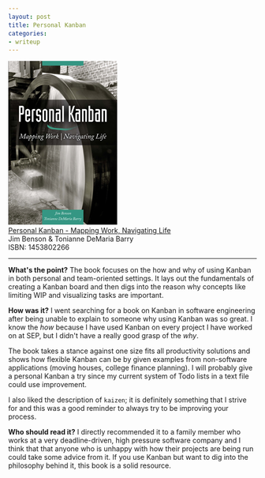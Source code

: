 ```yaml
---
layout: post
title: Personal Kanban
categories:
- writeup
---
```


![](/static/personal-kanban.png)  
[Personal Kanban - Mapping Work, Navigating Life](http://www.amazon.com/exec/obidos/ASIN/1453802266/ref=nosim&tag=bookreview0a1-20)  
Jim Benson & Tonianne DeMaria Barry  
ISBN: 1453802266

---

**What's the point?**
The book focuses on the how and why of using Kanban in both personal and team-oriented settings. It lays out
the fundamentals of creating a Kanban board and then digs into the reason why concepts like limiting WIP
and visualizing tasks are important.

**How was it?**
I went searching for a book on Kanban in software engineering after being unable to explain to someone
why using Kanban was so great. I know the *how* because I have used Kanban on every project I have worked
on at SEP, but I didn't have a really good grasp of the *why*.

The book takes a stance against one size fits all productivity solutions and shows how flexible Kanban
can be by given examples from non-software applications (moving houses, college finance planning). I will
probably give a personal Kanban a try since my current system of Todo lists in a text file could use
improvement.

I also liked the description of `kaizen`; it is definitely something that I strive for and this was a good
reminder to always try to be improving your process.

**Who should read it?**
I directly recommended it to a family member who works at a very deadline-driven, high pressure software
company and I think that that anyone who is unhappy with how their projects are being run could take 
some advice from it. If you use Kanban but want to dig into the philosophy behind it, this book is a solid
resource.
